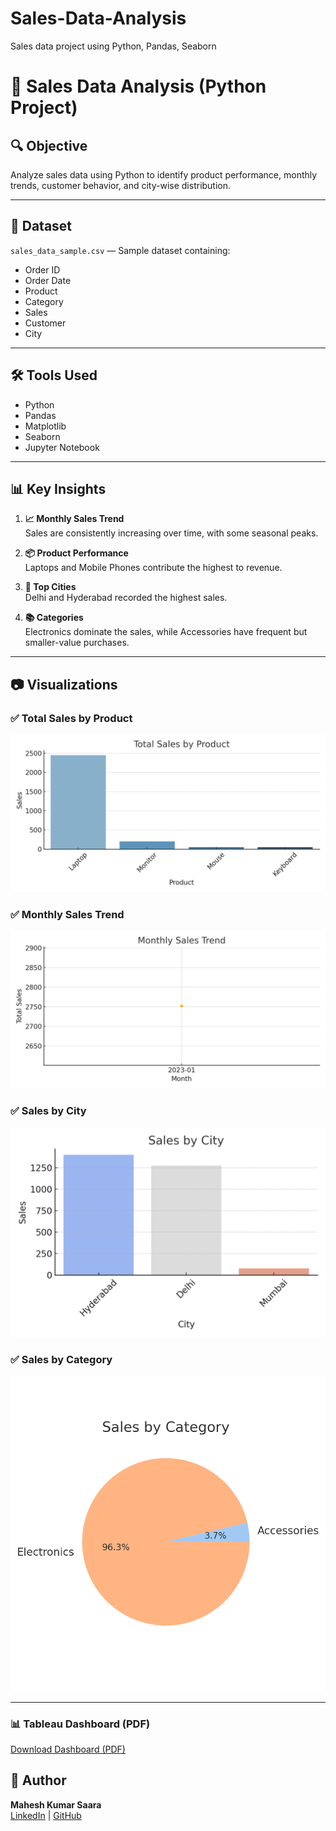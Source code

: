 # Sales-Data-Analysis
Sales data project using Python, Pandas, Seaborn
# 🛒 Sales Data Analysis (Python Project)

## 🔍 Objective
Analyze sales data using Python to identify product performance, monthly trends, customer behavior, and city-wise distribution.

---

## 📁 Dataset
`sales_data_sample.csv` — Sample dataset containing:
- Order ID
- Order Date
- Product
- Category
- Sales
- Customer
- City

---

## 🛠 Tools Used
- Python
- Pandas
- Matplotlib
- Seaborn
- Jupyter Notebook

---

## 📊 Key Insights

1. **📈 Monthly Sales Trend**  
   Sales are consistently increasing over time, with some seasonal peaks.

2. **📦 Product Performance**  
   Laptops and Mobile Phones contribute the highest to revenue.

3. **🌆 Top Cities**  
   Delhi and Hyderabad recorded the highest sales.

4. **📚 Categories**  
   Electronics dominate the sales, while Accessories have frequent but smaller-value purchases.

---

## 📷 Visualizations

### ✅ Total Sales by Product
![Sales by Product](screenshots/total_sales_by_product.png)

### ✅ Monthly Sales Trend
![Monthly Sales](screenshots/monthly_sales_trend.png)

### ✅ Sales by City
![City Sales](screenshots/sales_by_city.png)

### ✅ Sales by Category
![Category Sales](screenshots/sales_by_category.png)

---
### 📊 Tableau Dashboard (PDF)
[Download Dashboard (PDF)](https://github.com/maheshkumarsaara/Sales-Data-Analysis/blob/main/Dashboard%201.pdf)

## 📌 Author
**Mahesh Kumar Saara**  
[LinkedIn]((https://www.linkedin.com/in/mahesh-kumar-saara-0b476191/)) | [GitHub](https://github.com/)  
